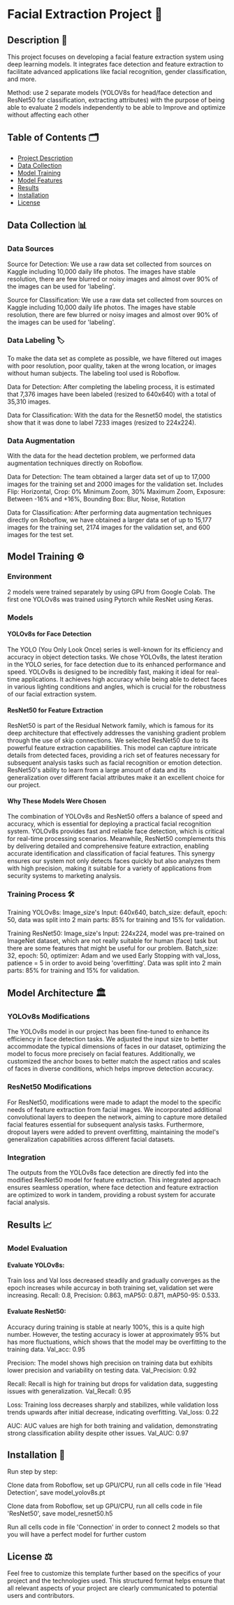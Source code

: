 # Facial Extraction Project 🚀

## Description 📖
This project focuses on developing a facial feature extraction system using deep learning models. It integrates face detection and feature extraction to facilitate advanced applications like facial recognition, gender classification, and more. 

Method: use 2 separate models (YOLOV8s for head/face detection and ResNet50 for classification, extracting attributes) with the purpose of being able to evaluate 2 models independently to be able to Improve and optimize without affecting each other

## Table of Contents 🗂️
- [Project Description](#description)
- [Data Collection](#data-collection)
- [Model Training](#model-training)
- [Model Features](#model-features)
- [Results](#results)
- [Installation](#installation)
- [License](#license)

## Data Collection 📊
### Data Sources
Source for Detection: We use a raw data set collected from sources on Kaggle including 10,000 daily life photos. The images have stable resolution, there are few blurred or noisy images and almost over 90% of the images can be used for 'labeling'.  

Source for Classification:  We use a raw data set collected from sources on Kaggle including 10,000 daily life photos. The images have stable resolution, there are few blurred or noisy images and almost over 90% of the images can be used for 'labeling'.  

### Data Labeling 🏷️
To make the data set as complete as possible, we have filtered out images with poor resolution, poor quality, taken at the wrong location, or images without human subjects. The labeling tool used is Roboflow.

Data for Detection: After completing the labeling process, it is estimated that 7,376 images have been labeled (resized to 640x640) with a total of 35,310 images.

Data for Classification: With the data for the Resnet50 model, the statistics show that it was done to label 7233 images (resized to 224x224).

### Data Augmentation
With the data for the head dectetion problem, we performed data augmentation techniques directly on Roboflow. 

Data for Detection: The team obtained a larger data set of up to 17,000 images for the training set and 2000 images for the validation set. Includes Flip: Horizontal, Crop: 0% Minimum Zoom, 30% Maximum Zoom, Exposure: Between -16% and +16%, Bounding Box: Blur, Noise, Rotation

Data for Classification: After performing data augmentation techniques directly on Roboflow, we have obtained a larger data set of up to 15,177 images for the training set, 2174 images for the validation set, and 600 images for the test set.

## Model Training ⚙️
### Environment
2 models were trained separately by using GPU from Google Colab. The first one YOLOv8s was trained using Pytorch while ResNet using Keras. 

### Models

#### YOLOv8s for Face Detection
The YOLO (You Only Look Once) series is well-known for its efficiency and accuracy in object detection tasks. We chose YOLOv8s, the latest iteration in the YOLO series, for face detection due to its enhanced performance and speed. YOLOv8s is designed to be incredibly fast, making it ideal for real-time applications. It achieves high accuracy while being able to detect faces in various lighting conditions and angles, which is crucial for the robustness of our facial extraction system.

#### ResNet50 for Feature Extraction
ResNet50 is part of the Residual Network family, which is famous for its deep architecture that effectively addresses the vanishing gradient problem through the use of skip connections. We selected ResNet50 due to its powerful feature extraction capabilities. This model can capture intricate details from detected faces, providing a rich set of features necessary for subsequent analysis tasks such as facial recognition or emotion detection. ResNet50's ability to learn from a large amount of data and its generalization over different facial attributes make it an excellent choice for our project.

#### Why These Models Were Chosen
The combination of YOLOv8s and ResNet50 offers a balance of speed and accuracy, which is essential for deploying a practical facial recognition system. YOLOv8s provides fast and reliable face detection, which is critical for real-time processing scenarios. Meanwhile, ResNet50 complements this by delivering detailed and comprehensive feature extraction, enabling accurate identification and classification of facial features. This synergy ensures our system not only detects faces quickly but also analyzes them with high precision, making it suitable for a variety of applications from security systems to marketing analysis.

### Training Process 🛠️
Training YOLOv8s: Image_size's Input: 640x640, batch_size: default, epoch: 50, data was split into 2 main parts: 85% for training and 15% for validation.

Training ResNet50: Image_size's Input: 224x224, model was pre-trained on ImageNet dataset, which are not really suitable for human (face) task but there are some features that might be useful for our problem. Batch_size: 32, epoch: 50, optimizer: Adam and we used Early Stopping with val_loss, patience = 5 in order to avoid being 'overfitting'. Data was split into 2 main parts: 85% for training and 15% for validation.

## Model Architecture 🏛️

### YOLOv8s Modifications
The YOLOv8s model in our project has been fine-tuned to enhance its efficiency in face detection tasks. We adjusted the input size to better accommodate the typical dimensions of faces in our dataset, optimizing the model to focus more precisely on facial features. Additionally, we customized the anchor boxes to better match the aspect ratios and scales of faces in diverse conditions, which helps improve detection accuracy.

### ResNet50 Modifications
For ResNet50, modifications were made to adapt the model to the specific needs of feature extraction from facial images. We incorporated additional convolutional layers to deepen the network, aiming to capture more detailed facial features essential for subsequent analysis tasks. Furthermore, dropout layers were added to prevent overfitting, maintaining the model's generalization capabilities across different facial datasets.

### Integration
The outputs from the YOLOv8s face detection are directly fed into the modified ResNet50 model for feature extraction. This integrated approach ensures seamless operation, where face detection and feature extraction are optimized to work in tandem, providing a robust system for accurate facial analysis.

## Results 📈
### Model Evaluation
#### Evaluate YOLOv8s: 

Train loss and Val loss decreased steadily and gradually converges as the epoch increases while accurcay in both training set, validation set were increasing. 
Recall: 0.8, Precision: 0.863, mAP50: 0.871, mAP50-95: 0.533.

#### Evaluate ResNet50: 

Accuracy during training is stable at nearly 100%, this is a quite high number. However, the testing accuracy is lower at approximately 95% but has more fluctuations, which shows that the model may be overfitting to the training data. Val_acc: 0.95

Precision: The model shows high precision on training data but exhibits lower precision and variability on testing data. Val_Precision: 0.92

Recall: Recall is high for training but drops for validation data, suggesting issues with generalization. Val_Recall: 0.95

Loss: Training loss decreases sharply and stabilizes, while validation loss trends upwards after initial decrease, indicating overfitting. Val_loss: 0.22

AUC: AUC values are high for both training and validation, demonstrating strong classification ability despite other issues. Val_AUC: 0.97


## Installation 🔧
Run step by step: 

Clone data from Roboflow, set up GPU/CPU, run all cells code in file 'Head Detection', save model_yolov8s.pt

Clone data from Roboflow, set up GPU/CPU, run all cells code in file 'ResNet50', save model_resnet50.h5

Run all cells code in file 'Connection' in order to connect 2 models so that you will have a perfect model for further custom

## License ⚖️
Feel free to customize this template further based on the specifics of your project and the technologies used. This structured format helps ensure that all relevant aspects of your project are clearly communicated to potential users and contributors.



